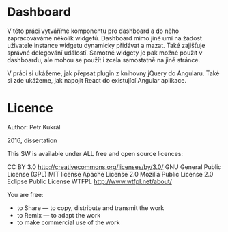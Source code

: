 # Dashboard
V této práci vytváříme komponentu pro dashboard a do něho zapracováváme několik widgetů. Dashboard mimo jiné umí na žádost uživatele instance widgetu dynamicky přidávat a mazat. Také zajišťuje správné delegování událostí. Samotné widgety je pak možné použít v dashboardu, ale mohou se použít i zcela samostatně na jiné stránce.

V práci si ukážeme, jak přepsat plugin z knihovny jQuery do Angularu. Také si zde ukážeme, jak napojit React do existující Angular aplikace.

# Licence
Author: Petr Kukrál

2016, dissertation

This SW is available under ALL free and open source licences:

CC BY 3.0 http://creativecommons.org/licenses/by/3.0/
GNU General Public License (GPL)
MIT license
Apache License 2.0
Mozilla Public License 2.0
Eclipse Public License
WTFPL http://www.wtfpl.net/about/

You are free:

- to Share — to copy, distribute and transmit the work
- to Remix — to adapt the work
- to make commercial use of the work
